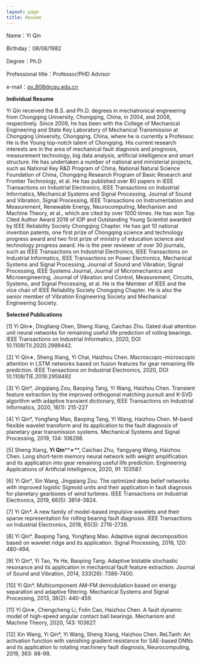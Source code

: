 ```yaml
---
layout: page
title: Resume
---
```


Name：Yi Qin

Birthday：08/08/1982

Degree：Ph.D

Professional title：Professor/PHD Advisor

e-mail：qy_808@cqu.edu.cn

**Individual Resume**

Yi Qin received the B.S. and Ph.D. degrees in mechatronical engineering from Chongqing University, Chongqing, China, in 2004, and 2008, respectively. Since 2009, he has been with the College of Mechanical Engineering and State Key Laboratory of Mechanical Transmission at Chongqing University, Chongqing, China, where he is currently a Professor. He is the Young top-notch talent of Chongqing. His current research interests are in the area of mechanical fault diagnosis and prognosis, measurement technology, big data analysis, artificial intelligence and smart structure. He has undertaken a number of national and ministerial projects, such as National Key R&D Program of China, National Natural Science Foundation of China, Chongqing Research Program of Basic Research and Frontier Technology, et al. He has published over 80 papers in IEEE Transactions on Industrial Electronics, IEEE Transactions on Industrial Informatics, Mechanical Systems and Signal Processing, Journal of Sound and Vibration, Signal Processing, IEEE Transactions on Instrumentation and Measurement, Renewable Energy, Neurocomputing, Mechanism and Machine Theory, et al., which are cited by over 1000 times. He has won Top Cited Author Award 2019 of IOP and Outstanding Young Scientist awarded by IEEE Reliability Society Chongqing Chapter. He has got 10 national invention patents, one first prize of Chongqing science and technology progress award and two first prize of ministry of education science and technology progress award. He is the peer reviewer of over 30 journals, such as IEEE Transactions on Industrial Electronics, IEEE Transactions on Industrial Informatics, IEEE Transactions on Power Electronics, Mechanical Systems and Signal Processing, Journal of Sound and Vibration, Signal Processing, IEEE Systems Journal, Journal of Micromechanics and Microengineering, Journal of Vibration and Control, Measurement, Circuits, Systems, and Signal Processing, et al. He is the Member of IEEE and the vice chair of IEEE Reliability Society Chongqing Chapter. He is also the senior member of Vibration Engineering Society and Mechanical Engineering Society.

  **Selected Publications**

[1]  Yi Qin∗, Dingliang Chen, Sheng Xiang, Caichao Zhu. Gated dual attention unit neural networks for remaining useful life prediction of rolling bearings. IEEE Transactions on Industrial Informatics, 2020, DOI 10.1109/TII.2020.2999442.  

[2]  Yi Qin∗, Sheng Xiang, Yi Chai, Haizhou Chen. Macroscopic-microscopic attention in LSTM networks based on fusion features for gear remaining life prediction. IEEE Transactions on Industrial Electronics, 2020, DOI 10.1109/TIE.2019.2959492

[3]  Yi Qin*, Jingqiang Zou, Baoping Tang, Yi Wang, Haizhou Chen. Transient feature extraction by the improved orthogonal matching pursuit and K-SVD algorithm with adaptive transient dictionary, IEEE Transactions on Industrial Informatics, 2020, 16(1): 215-227  

[4]  Yi Qin*, Yongfang Mao, Baoping Tang, Yi Wang, Haizhou Chen. M-band flexible wavelet transform and its application to the fault diagnosis of planetary gear transmission systems. Mechanical Systems and Signal Processing, 2019, 134: 106298. 

[5]  Sheng Xiang, **Yi Qin****∗**, Caichao Zhu, Yangyang Wang, Haizhou Chen. Long short-term memory neural network with weight amplification and its application into gear remaining useful life prediction. Engineering Applications of Artificial Intelligence, 2020, 91: 103587.  

[6]  Yi Qin*, Xin Wang, Jingqiang Zou. The optimized deep belief networks with improved logistic Sigmoid units and their application in fault diagnosis for planetary gearboxes of wind turbines. IEEE Transactions on Industrial Electronics, 2019, 66(5): 3814-3824.

[7]  Yi Qin*. A new family of model-based impulsive wavelets and their sparse representation for rolling bearing fault diagnosis. IEEE Transactions on Industrial Electronics, 2018, 65(3): 2716-2726.

[8]  Yi Qin*, Baoping Tang, Yongfang Mao.	Adaptive signal decomposition based on wavelet ridge and its application. Signal Processing, 2016, 120: 480-494.

[9]  Yi Qin*, Yi Tao, Ye He, Baoping Tang. Adaptive bistable stochastic resonance and its application in mechanical fault feature extraction. Journal of Sound and Vibration, 2014, 333(26): 7386-7400.

[10] Yi Qin*. Multicomponent AM–FM demodulation based on energy separation and adaptive filtering. Mechanical Systems and Signal Processing, 2013, 38(2): 440-459.

[11] Yi Qin∗, Chengcheng Li, Folin Cao, Haizhou Chen. A fault dynamic model of high-speed angular contact ball bearings. Mechanism and Machine Theory, 2020, 143: 103627.

[12] Xin Wang, Yi Qin*, Yi Wang, Sheng Xiang, Haizhou Chen. ReLTanh: An activation function with vanishing gradient resistance for SAE-based DNNs and its application to rotating machinery fault diagnosis, Neurocomputing, 2019, 363: 88-98.